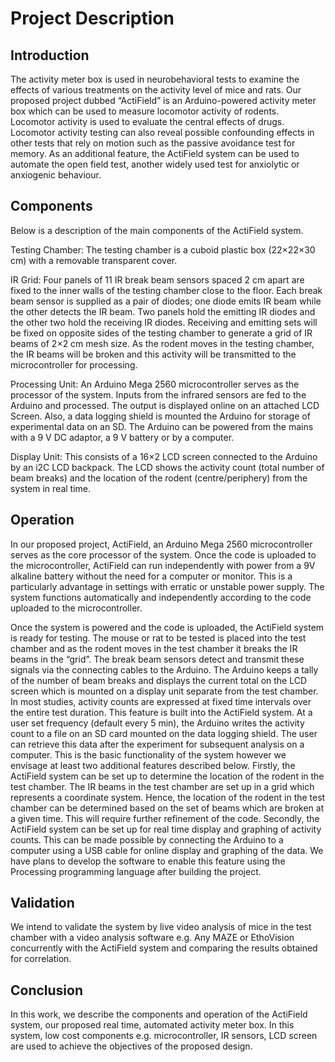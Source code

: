 # Project Description

## Introduction 
The activity meter box is used in neurobehavioral tests to examine the effects of various treatments on the activity level of mice and rats. Our proposed project dubbed “ActiField” is an Arduino-powered activity meter box which can be used to measure locomotor activity of rodents. Locomotor activity is used to evaluate the central effects of drugs. Locomotor activity testing can also reveal possible confounding effects in other tests that rely on motion such as the passive avoidance test for memory. As an additional feature, the ActiField system can be used to automate the open field test, another widely used test for anxiolytic or anxiogenic behaviour. 

## Components
Below is a description of the main components of the ActiField system.

Testing Chamber: The testing chamber is a cuboid plastic box (22×22×30 cm) with a removable transparent cover.

IR Grid: Four panels of 11 IR break beam sensors spaced 2 cm apart are fixed to the inner walls of the testing chamber close to the floor. Each break beam sensor is supplied as a pair of diodes; one diode emits IR beam while the other detects the IR beam. Two panels hold the emitting IR diodes and the other two hold the receiving IR diodes. Receiving and emitting sets will be fixed on opposite sides of the testing chamber to generate a grid of IR beams of 2×2 cm mesh size. As the rodent moves in the testing chamber, the IR beams will be broken and this activity will be transmitted to the microcontroller for processing.

Processing Unit: An Arduino Mega 2560 microcontroller serves as the processor of the system. Inputs from the infrared sensors are fed to the Arduino and processed. The output is displayed online on an attached LCD Screen. Also, a data logging shield is mounted the Arduino for storage of experimental data on an SD. The Arduino can be powered from the mains with a 9 V DC adaptor, a 9 V battery or by a computer.

Display Unit: This consists of a 16×2 LCD screen connected to the Arduino by an i2C LCD backpack. The LCD shows the activity count (total number of beam breaks) and the location of the rodent (centre/periphery) from the system in real time.


## Operation
In our proposed project, ActiField, an Arduino Mega 2560 microcontroller serves as the core processor of the system. Once the code is uploaded to the microcontroller, ActiField can run independently with power from a 9V alkaline battery without the need for a computer or monitor. This is a particularly advantage in settings with erratic or unstable power supply. The system functions automatically and independently according to the code uploaded to the microcontroller. 

Once the system is powered and the code is uploaded, the ActiField system is ready for testing. The mouse or rat to be tested is placed into the test chamber and as the rodent moves in the test chamber it breaks the IR beams in the “grid”. The break beam sensors detect and transmit these signals via the connecting cables to the Arduino. The Arduino keeps a tally of the number of beam breaks and displays the current total on the LCD screen which is mounted on a display unit separate from the test chamber. In most studies, activity counts are expressed at fixed time intervals over the entire test duration. This feature is built into the ActiField system. At a user set frequency (default every 5 min), the Arduino writes the activity count to a file on an SD card mounted on the data logging shield. The user can retrieve this data after the experiment for subsequent analysis on a computer. 
This is the basic functionality of the system however we envisage at least two additional features described below.
Firstly, the ActiField system can be set up to determine the location of the rodent in the test chamber. The IR beams in the test chamber are set up in a grid which represents a coordinate system. Hence, the location of the rodent in the test chamber can be determined based on the set of beams which are broken at a given time. This will require further refinement of the code.
Secondly, the ActiField system can be set up for real time display and graphing of activity counts. This can be made possible by connecting the Arduino to a computer using a USB cable for online display and graphing of the data. We have plans to develop the software to enable this feature using the Processing programming language after building the project. 

## Validation
We intend to validate the system by live video analysis of mice in the test chamber with a video analysis software e.g. Any MAZE or EthoVision concurrently with the ActiField system and comparing the results obtained for correlation.

## Conclusion
In this work, we describe the components and operation of the ActiField system, our proposed real time, automated activity meter box. In this system, low cost components e.g. microcontroller, IR sensors, LCD screen are used to achieve the objectives of the proposed design. 
